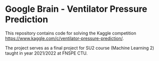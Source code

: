 # Google Brain - Ventilator Pressure Prediction

This repository contains code for solving the Kaggle competition https://www.kaggle.com/c/ventilator-pressure-prediction/.

The project serves as a final project for SU2 course (Machine Learning 2) taught in year 2021/2022 at FNSPE CTU.
